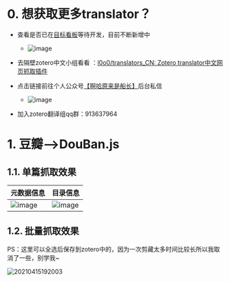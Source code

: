 # <span id = "wantMore">0. 想获取更多translator？</span> 
* 查看是否已在[目标看板](https://trello.com/b/xYoOwhiP/translator)等待开发，目前不断新增中
  *  ![image](https://user-images.githubusercontent.com/53848822/115009267-b44ff780-9ede-11eb-874d-6a31449c890f.png)
  
* 去隔壁zotero中文小组看看 ：[l0o0/translators_CN: Zotero translator中文网页抓取插件](https://github.com/l0o0/translators_CN)
* 点击链接前往个人公众号[【啊哈原来是船长】](https://mp.weixin.qq.com/s/PgaQ4d-s26lDKxauYF1osw)后台私信
  * ![image](https://user-images.githubusercontent.com/53848822/115009382-d3e72000-9ede-11eb-9fed-1334083a71cd.png)

* 加入zotero翻译组qq群：913637964


# <span id = "DouBan">1. 豆瓣-->DouBan.js</span> 

## 1.1. 单篇抓取效果
| 元数据信息                                                   | 目录信息                                                     |
| ------------------------------------------------------------ | ------------------------------------------------------------ |
|![image](https://user-images.githubusercontent.com/53848822/114980197-b1dda580-9ebe-11eb-90f4-9841b6924aa3.png) | ![image](https://user-images.githubusercontent.com/53848822/114980210-b4d89600-9ebe-11eb-9acb-8d095e49a5fd.png) |



## <span id = "">1.2. 批量抓取效果</span> 

PS：这里可以全选后保存到zotero中的，因为一次剪藏太多时间比较长所以我取消了一些，别学我~

![20210415192003](https://user-images.githubusercontent.com/53848822/114980505-26b0df80-9ebf-11eb-9849-ef7d36633a70.gif)

